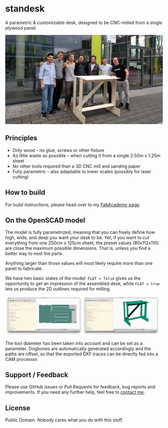 # standesk

A parametric & customizable desk, designed to be CNC-milled from a single plywood panel.

![](img/standesk-photo-kamp-lintfort.jpg)

## Principles

- Only wood – no glue, screws or other fixture
- As little waste as possible – when cutting it from a single 2.50m x 1.25m sheet
- No other tools required than a 3D CNC mill and sanding paper
- Fully parametric – also adaptable to lower scales (possibly for laser cutting)

## How to build

For build instructions, please head over to my [FabAcademy page](http://archive.fabacademy.org/archives/2017/fablaberfindergarden/students/260/fabacademy/week-7/).


## On the OpenSCAD model

The model is fully parametrized, meaning that you can freely define how high, wide, and deep you want your desk to be. Yet, if you want to cut everything from one 250cm x 125cm sheet, the preset values (80x112x110) are close the maximum possible dimensions. That is, unless you find a better way to nest the parts.

Anything larger than those values will most likely require more than one panel to fabricate.

We have two basic states of the model: `FLAT = false` gives us the opportunity to get an impression of the assembled desk, while `FLAT = true` lets us produce the 2D outlines required for milling.

<img width="49%" src="img/standesk-model-flat.png" alt="'FLAT' view of the standesk model" /><img width="49%" src="img/standesk-model-assembled.png" alt="'assembled' view of the standesk model" />

The tool diameter has been taken into account and can be set as a parameter. Dogbones are automatically generated accordingly and the paths are offset, so that the exported DXF traces can be directly fed into a CAM processor.

## Support / Feedback

Please use GitHub issues or Pull Requests for feedback, bug reports and improvements. If you need any further help, feel free to [contact me](mailto:mail@jsph.pl).

## License

Public Domain. Nobody cares what you do with this stuff.
